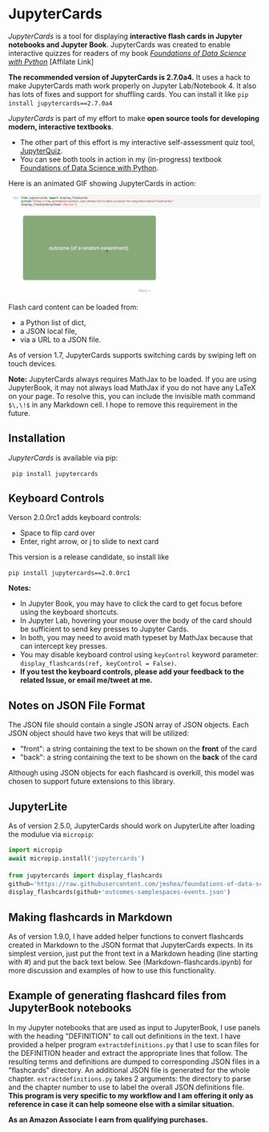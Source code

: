 
# JupyterCards
*JupyterCards* is a tool for displaying **interactive flash cards in Jupyter notebooks and Jupyter Book**. JupyterCards was created to enable interactive quizzes for readers of my book [*Foundations of Data Science with Python*](https://amzn.to/48cYila) [Affilate Link]

**The recommended version of JupyterCards is 2.7.0a4.** It uses a hack to make JupyterCards math work properly on Jupyter Lab/Notebook 4. It also has lots of fixes and support for shuffling cards. You can install it like `pip install jupytercards==2.7.0a4`

*JupyterCards* is part of my effort to make **open source tools for developing modern, interactive textbooks**.
* The other part of this effort is my interactive self-assessment quiz tool, 
[JupyterQuiz](https://github.com/jmshea/jupyterquiz).  
* You can see both tools in action in my 
(in-progress) textbook [Foundations of Data Science with Python](https://jmshea.github.io/Foundations-of-Data-Science-with-Python/).

Here is an animated GIF showing JupyterCards in action:

![Animated GIF showing the output of JupyterCards for a sample set of 3 cards](flashcards.gif)

Flash card content can be loaded from:
* a Python list of dict,
* a JSON local file,
* via a URL to a JSON file.

As of version 1.7, JupyterCards supports switching cards by swiping left on touch devices. 

**Note:** JupyterCards always requires MathJax to be loaded. If you are using JupyterBook,
it may not always load MathJax if you do not have any LaTeX on your page. To resolve this, 
you can include the invisible math command `$\,\!$` in any Markdown cell. I hope to remove
this requirement in the future.


## Installation 

*JupyterCards* is available via pip:

``` pip install jupytercards```

## Keyboard Controls

Verson 2.0.0rc1 adds keyboard controls:
* Space to flip card over
* Enter, right arrow, or j to slide to next card

This version is a release candidate, so install like

`pip install jupytercards==2.0.0rc1`

**Notes:** 
* In Jupyter Book, you may have to click the card to get focus before using the keyboard shortcuts. 
* In Jupyter Lab, hovering your mouse over the body of the card should be sufficient to send key presses to Jupyter Cards.
* In both, you may need to avoid math typeset by MathJax because that can intercept key presses.
* You may disable keyboard control using `keyControl` keyword parameter: `display_flashcards(ref, keyControl = False)`.
* **If you test the keyboard controls, please add your feedback to the related Issue, or email me/tweet at me.**


## Notes on JSON File Format
The JSON file should contain a single JSON array of JSON objects. Each JSON object should have two keys
that will be utilized:
* "front": a string containing the text to be shown on the **front** of the card
* "back": a string containing the text to be shown on the **back** of the card

Although using JSON objects for each flashcard is overkill, this model was
chosen to support future extensions to this library.

## JupyterLite 

As of version 2.5.0, JupyterCards should work on JupyterLite after loading the modulue via `micropip`:

```python
import micropip
await micropip.install('jupytercards')
                       
from jupytercards import display_flashcards
github='https://raw.githubusercontent.com/jmshea/foundations-of-data-science-with-python/main/04-probability1/flashcards/'
display_flashcards(github+'outcomes-samplespaces-events.json')
```

## Making flashcards in Markdown 

As of version 1.9.0, I have added helper functions to convert flashcards created in Markdown to the
JSON format that JupyterCards expects. In its simplest version, just put the front text in a Markdown
heading (line starting with #) and put the back text below.   See (Markdown-flashcards.ipynb) for
more discussion and examples of how to use this functionality.

## Example of generating flashcard files from JupyterBook notebooks

In my Jupyter notebooks that are used as input to JupyterBook, I use panels with
the heading "DEFINITION" to call out definitions in the text. I have provided a
helper program `extractdefinitions.py` that I use to scan files for the
DEFINITION header and extract the appropriate lines that follow. The resulting
terms and definitions are dumped to corresponding JSON files in a "flashcards"
directory. An additional JSON file is generated for the whole chapter.
`extractdefinitions.py` takes 2 arguments: the directory to parse and the
chapter number to use to label the overall JSON definitions file. **This program
is very specific to my workflow and I am offering it only as reference in case
it can help someone else with a similar situation.**

**As an Amazon Associate I earn from qualifying purchases.**
